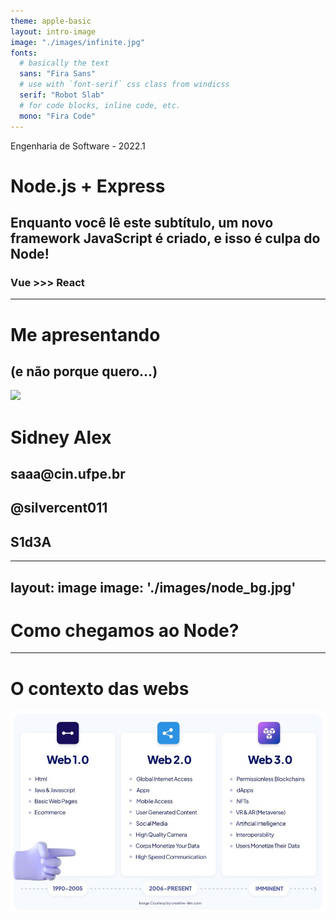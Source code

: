 ```yaml
---
theme: apple-basic
layout: intro-image
image: "./images/infinite.jpg"
fonts:
  # basically the text
  sans: "Fira Sans"
  # use with `font-serif` css class from windicss
  serif: "Robot Slab"
  # for code blocks, inline code, etc.
  mono: "Fira Code"
---
```


<div class="absolute top-10 text-shadow-xl">
  <span class="font-700">
    Engenharia de Software - 2022.1
  </span>
</div>

<div class="absolute bottom-10 text-shadow-xl">
  <h1><logos-nodejs-icon/> Node.js + Express</h1>
  <h2>Enquanto você lê este subtítulo, um novo framework JavaScript é criado, e isso é culpa do Node!</h2>
  <h3>
    Vue >>> React
  </h3>
</div>

---

# Me apresentando

## (e não porque quero...)

<div class="flex h-80 my-14 bg-slate-700 p-5 rounded-lg">
  <img class="rounded-full" src="https://avatars.githubusercontent.com/u/38598808?v=4"/>
  <div class="p-10">
    <h1>Sidney Alex</h1>
    <h2> <logos-google-gmail /> saaa@cin.ufpe.br</h2>
    <h2> <logos-github-icon  /> @silvercent011</h2>
    <h2> <logos-discord-icon /> S1d3A</h2>
  </div>
</div>

---
layout: image
image: './images/node_bg.jpg'
---

# Como chegamos ao Node?

---

# O contexto das webs

<div class="h-50">
  <img class="h-100 mx-auto" src="/images/webs.jpg"/>
</div>